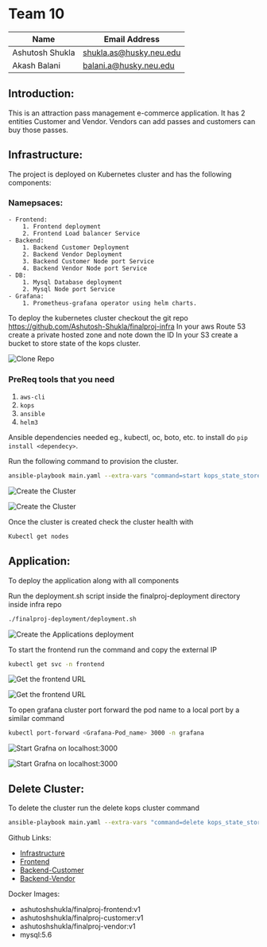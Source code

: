 # Team 10
| Name | Email Address |
| --- | --- |
| Ashutosh Shukla | shukla.as@husky.neu.edu|
| Akash Balani |balani.a@husky.neu.edu |

## Introduction:
This is an attraction pass management e-commerce application. It has 2 entities Customer and Vendor. Vendors can add passes and customers can buy those passes. 

## Infrastructure:
The project is deployed on Kubernetes cluster and has the following components:
### Namepsaces:
	- Frontend:
		1. Frontend deployment
		2. Frontend Load balancer Service
	- Backend:
		1. Backend Customer Deployment
		2. Backend Vendor Deployment
		3. Backend Customer Node port Service 
		4. Backend Vendor Node port Service
	- DB:
		1. Mysql Database deployment
		2. Mysql Node port Service
	- Grafana:
		1. Prometheus-grafana operator using helm charts.

To deploy the kubernetes cluster checkout the git repo https://github.com/Ashutosh-Shukla/finalproj-infra
In your aws Route 53 create a private hosted zone and note down the ID
In your S3 create a bucket to store state of the kops cluster.

![Clone Repo](https://i.ibb.co/prDpFpx/Screenshot-from-2020-04-22-11-07-55.png)


### PreReq tools that you need

1. `aws-cli`
2. `kops`
3. `ansible`
4. `helm3`

Ansible dependencies needed eg., kubectl, oc, boto, etc. to install do `pip install <dependecy>`. 

Run the following command to provision the cluster.

```sh
ansible-playbook main.yaml --extra-vars "command=start kops_state_store=s3://<Name of state store bucker> cluster_name=cluster.<domain name> dns_zone_id=<PrivateHostedZoneID> ssh_path=<Public Key path>"
```
![Create the Cluster](https://i.ibb.co/zX8Z30p/Screenshot-from-2020-04-22-11-08-11.png)


![Create the Cluster](https://i.ibb.co/f06wmnP/Screenshot-from-2020-04-22-11-08-30.png)

Once the cluster is created check the cluster health with 

```sh
Kubectl get nodes
```


## Application:
To deploy the application along with all components

Run the deployment.sh script inside the finalproj-deployment directory inside infra repo

```sh
./finalproj-deployment/deployment.sh
```
![Create the Applications deployment](https://i.ibb.co/Qm9M9V0/Screenshot-from-2020-04-22-11-08-40.png)

To start the frontend run  the command and copy the external IP
```sh
kubectl get svc -n frontend
```
![Get the frontend URL](https://i.ibb.co/mGPnHhp/Screenshot-from-2020-04-22-11-09-14.png)

![Get the frontend URL](https://i.ibb.co/0CngWdJ/Screenshot-from-2020-04-22-11-15-29.png)



To open grafana cluster port forward the pod name to a local port by a similar command

```sh
kubectl port-forward <Grafana-Pod_name> 3000 -n grafana
```
![Start Grafna on localhost:3000](https://i.ibb.co/cXR3FPT/Screenshot-from-2020-04-22-11-13-50.png)

![Start Grafna on localhost:3000](https://i.ibb.co/SBtRv6V/Screenshot-from-2020-04-22-11-20-26.png)
## Delete Cluster:

To delete the cluster run the delete kops cluster command

```sh
ansible-playbook main.yaml --extra-vars "command=delete kops_state_store=s3://<Name of state store bucker> cluster_name=cluster.<domain name> dns_zone_id=<PrivateHostedZoneID> ssh_path=<Public Key path>"
```

Github Links:
- [Infrastructure](https://github.com/Ashutosh-Shukla/finalproj-infra)
- [Frontend](https://github.com/Ashutosh-Shukla/finalproj-frontend)
- [Backend-Customer](https://github.com/Ashutosh-Shukla/finalproj-vendor)
- [Backend-Vendor](https://github.com/Ashutosh-Shukla/finalproj-customer)

Docker Images:
- ashutoshshukla/finalproj-frontend:v1
- ashutoshshukla/finalproj-customer:v1
- ashutoshshukla/finalproj-vendor:v1
- mysql:5.6


